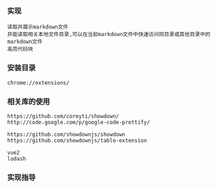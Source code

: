 ### 实现
    读取并展示markdown文件
    并能读取相关本地文件目录,可以在当前markdown文件中快速访问同目录或其他目录中的markdown文件
    高亮代码块

### 安装目录
    chrome://extensions/

### 相关库的使用
    https://github.com/coreyti/showdown/
    http://code.google.com/p/google-code-prettify/

    https://github.com/showdownjs/showdown
    https://github.com/showdownjs/table-extension
    
    vue2
    lodash

### 实现指导
